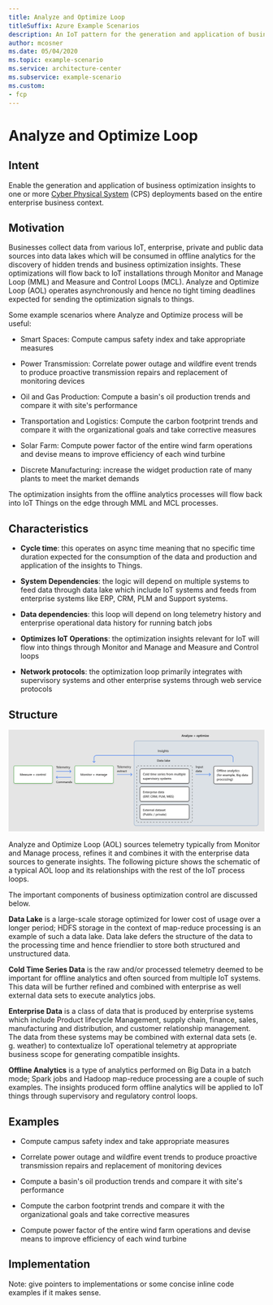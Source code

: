 ```yaml
---
title: Analyze and Optimize Loop
titleSuffix: Azure Example Scenarios
description: An IoT pattern for the generation and application of business optimization insights based on the entire business context.
author: mcosner
ms.date: 05/04/2020
ms.topic: example-scenario
ms.service: architecture-center
ms.subservice: example-scenario
ms.custom:
- fcp
---
```


# Analyze and Optimize Loop

## Intent

Enable the generation and application of business optimization insights
to one or more [Cyber Physical
System](https://en.wikipedia.org/wiki/Cyber-physical_system) (CPS) deployments based on the entire enterprise business context.

## Motivation

Businesses collect data from various IoT, enterprise, private and public
data sources into data lakes which will be consumed in offline analytics
for the discovery of hidden trends and business optimization insights.
These optimizations will flow back to IoT installations through Monitor
and Manage Loop (MML) and Measure and Control Loops (MCL). Analyze and
Optimize Loop (AOL) operates asynchronously and hence no tight timing
deadlines expected for sending the optimization signals to things.

Some example scenarios where Analyze and Optimize process will be
useful:

-   Smart Spaces: Compute campus safety index and take appropriate
    measures

-   Power Transmission: Correlate power outage and wildfire event trends
    to produce proactive transmission repairs and replacement of
    monitoring devices

-   Oil and Gas Production: Compute a basin's oil production trends and
    compare it with site's performance

-   Transportation and Logistics: Compute the carbon footprint trends
    and compare it with the organizational goals and take corrective
    measures

-   Solar Farm: Compute power factor of the entire wind farm operations
    and devise means to improve efficiency of each wind turbine

-   Discrete Manufacturing: increase the widget production rate of many
    plants to meet the market demands

The optimization insights from the offline analytics processes will flow
back into IoT Things on the edge through MML and MCL processes.

## Characteristics

-   **Cycle time**: this operates on async time meaning that no specific
    time duration expected for the consumption of the data and
    production and application of the insights to Things.

-   **System Dependencies**: the logic will depend on multiple systems
    to feed data through data lake which include IoT systems and feeds
    from enterprise systems like ERP, CRM, PLM and Support systems.

-   **Data dependencies**: this loop will depend on long telemetry
    history and enterprise operational data history for running batch
    jobs

-   **Optimizes IoT Operations**: the optimization insights relevant for
    IoT will flow into things through Monitor and Manage and Measure and
    Control loops

-   **Network protocols**: the optimization loop primarily integrates
    with supervisory systems and other enterprise systems through web
    service protocols

## Structure

![An Analyze and Optimize Loop, shown in context with Measure and Control and Monitor and Manage Loops.](./media/analyze-optimize-loop.png)

Analyze and Optimize Loop (AOL) sources telemetry typically from Monitor
and Manage process, refines it and combines it with the enterprise data
sources to generate insights. The following picture shows the schematic
of a typical AOL loop and its relationships with the rest of the IoT
process loops.

The important components of business optimization control are discussed
below.

**Data Lake** is a large-scale storage optimized for lower cost of usage
over a longer period; HDFS storage in the context of map-reduce
processing is an example of such a data lake. Data lake defers the
structure of the data to the processing time and hence friendlier to
store both structured and unstructured data.

**Cold Time Series Data** is the raw and/or processed telemetry deemed
to be important for offline analytics and often sourced from multiple
IoT systems. This data will be further refined and combined with
enterprise as well external data sets to execute analytics jobs.

**Enterprise Data** is a class of data that is produced by enterprise
systems which include Product lifecycle Management, supply chain,
finance, sales, manufacturing and distribution, and customer
relationship management. The data from these systems may be combined
with external data sets (e. g. weather) to contextualize IoT operational
telemetry at appropriate business scope for generating compatible
insights.

**Offline Analytics** is a type of analytics performed on Big Data in a
batch mode; Spark jobs and Hadoop map-reduce processing are a couple of
such examples. The insights produced form offline analytics will be
applied to IoT things through supervisory and regulatory control loops.

## Examples

-   Compute campus safety index and take appropriate measures

-   Correlate power outage and wildfire event trends to produce
    proactive transmission repairs and replacement of monitoring devices

-   Compute a basin's oil production trends and compare it with site's
    performance

-   Compute the carbon footprint trends and compare it with the
    organizational goals and take corrective measures

-   Compute power factor of the entire wind farm operations and devise
    means to improve efficiency of each wind turbine

## Implementation

Note: give pointers to implementations or some concise inline code
examples if it makes sense.
